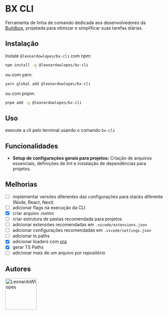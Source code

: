 
# BX CLI

Ferramenta de linha de comando dedicada aos desenvolvedores da [Buildbox](https://buildbox.com.br/), projetada para otimizar e simplificar suas tarefas diárias.

## Instalação

Instale `@leonardowlopes/bx-cli` com npm:

```bash
npm install -g @leonardowlopes/bx-cli
```

ou com yarn:

```bash
yarn global add @leonardowlopes/bx-cli
```

ou com pnpm:

```bash
pnpm add -g @leonardowlopes/bx-cli
```

## Uso

execute a cli pelo terminal usando o comando ```bx-cli```

## Funcionalidades

- **Setup de configurações gerais para projetos:** Criação de arquivos essenciais, definições de lint e instalação de dependências para projetos.

## Melhorias

- [ ] implementar versões diferentes das configurações para stacks diferente (Node, React, Next)
- [ ] adicionar flags na execução da CLI
- [x] criar arquivo .nvmrc
- [ ] criar estrutura de pastas recomendada para projetos
- [ ] adicionar extensões recomendadas em ```.vscode/extensions.json```
- [ ] adicionar configurações recomendadas em ```.vscode/settings.json```
- [ ] adicionar ts paths
- [x] adicionar loaders com [ora](https://www.npmjs.com/package/ora)
- [x] gerar TS Paths
- [ ] adicionar mais de um arquivo por repositório

## Autores

<a href="https://github.com/LeonardoWlopes">
 <img src="https://github.com/LeonardoWlopes.png" alt="LeonardoWlopes" width="100">
</a>
